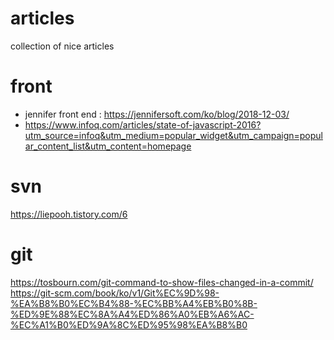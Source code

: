 # articles
collection of nice articles

# front
- jennifer front end : https://jennifersoft.com/ko/blog/2018-12-03/
- https://www.infoq.com/articles/state-of-javascript-2016?utm_source=infoq&utm_medium=popular_widget&utm_campaign=popular_content_list&utm_content=homepage

# svn
https://liepooh.tistory.com/6

# git
https://tosbourn.com/git-command-to-show-files-changed-in-a-commit/
https://git-scm.com/book/ko/v1/Git%EC%9D%98-%EA%B8%B0%EC%B4%88-%EC%BB%A4%EB%B0%8B-%ED%9E%88%EC%8A%A4%ED%86%A0%EB%A6%AC-%EC%A1%B0%ED%9A%8C%ED%95%98%EA%B8%B0
